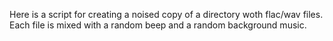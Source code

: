 Here is a script for creating a noised copy of a directory woth flac/wav files.
Each file is mixed with a random beep and a random background music.